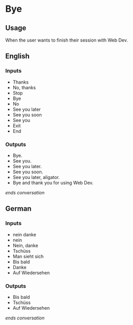 # Bye
## Usage
When the user wants to finish their session with Web Dev. 
## English
### Inputs
* Thanks
* No, thanks
* Stop
* Bye
* No
* See you later
* See you soon
* See you
* Exit
* End
### Outputs
* Bye.
* See you.
* See you later.
* See you soon.
* See you later, aligator.
* Bye and thank you for using Web Dev.

_ends conversation_
## German
### Inputs
* nein danke
* nein
* Nein, danke
* Tschüss
* Man sieht sich
* Bis bald
* Danke
* Auf Wiedersehen
### Outputs
* Bis bald
* Tschüss
* Auf Wiedersehen

_ends conversation_
